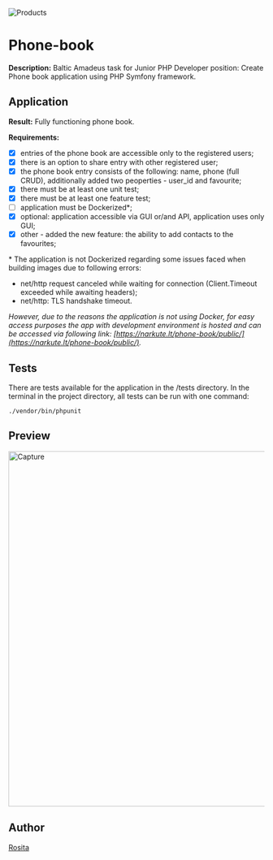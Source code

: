 ![Products](https://img.shields.io/badge/PHP-application-blue)

# Phone-book
**Description:** Baltic Amadeus task for Junior PHP Developer position: Create Phone book application using PHP Symfony framework.

## Application
**Result:** Fully functioning phone book.

**Requirements:**
- [x] entries of the phone book are accessible only to the registered users;
- [x] there is an option to share entry with other registered user;
- [x] the phone book entry consists of the following: name, phone (full CRUD), additionally added two peoperties - user_id and favourite;
- [x] there must be at least one unit test;
- [x] there must be at least one feature test;
- [ ] application must be Dockerized*;
- [x] optional: application accessible via GUI or/and API, application uses only GUI;
- [x] other - added the new feature: the ability to add contacts to the favourites;

\* The application is not Dockerized regarding some issues faced when building images due to following errors:
- net/http request canceled while waiting for connection (Client.Timeout exceeded while awaiting headers);
- net/http: TLS handshake timeout.

_However, due to the reasons the application is not using Docker, for easy access purposes the app with development environment is hosted and can be accessed via following link: [https://narkute.lt/phone-book/public/](https://narkute.lt/phone-book/public/)._

## Tests
There are tests available for the application in the /tests directory.
In the terminal in the project directory, all tests can be run with one command:
```
./vendor/bin/phpunit
```

## Preview
<img width="700" alt="Capture" src="https://user-images.githubusercontent.com/70884246/118752568-fec0ed00-b86b-11eb-9ef2-86f3eb1cea1b.png">

## Author

[Rosita](https://github.com/rositatisor)
